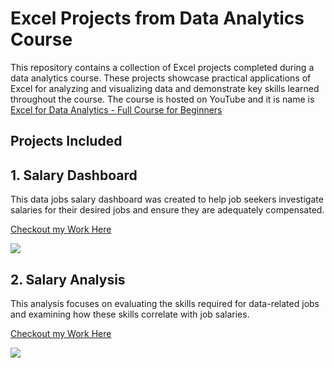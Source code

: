 # Excel Projects from Data Analytics Course

This repository contains a collection of Excel projects completed during a data analytics course. These projects showcase practical applications of Excel for analyzing and visualizing data and demonstrate key skills learned throughout the course.
The course is hosted on YouTube and it is name is [Excel for Data Analytics - Full Course for Beginners
](https://www.youtube.com/watch?v=pCJ15nGFgVg&t=37366s)

## Projects Included

## 1. Salary Dashboard
   This data jobs salary dashboard was created to help job seekers investigate salaries for their desired jobs and ensure they are adequately compensated.
   
   [Checkout my Work Here](https://github.com/MohammadGhanaym/Excel-Course-Practical-Projects/tree/main/Project_1_Salary_Dashboard)
   
<img src="https://github.com/MohammadGhanaym/Excel-Course-Practical-Projects/blob/main/Images/salary_dashboard.gif" width="auto" height="auto">

## 2. Salary Analysis
   This analysis focuses on evaluating the skills required for data-related jobs and examining how these skills correlate with job salaries.
   
   [Checkout my Work Here](https://github.com/MohammadGhanaym/Excel-Course-Practical-Projects/tree/main/Project_2_Salary_Analysis)

<img src="https://github.com/MohammadGhanaym/Excel-Course-Practical-Projects/blob/main/Images/salary_analysis.gif" width="auto" height="auto">

